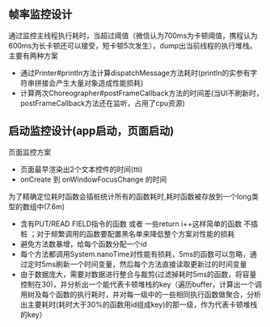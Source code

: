 ## 帧率监控设计
通过监控主线程执行耗时，当超过阈值（微信认为700ms为卡顿阈值，携程认为600ms为长卡顿还可以接受，短卡顿5次发生），dump出当前线程的执行堆栈。
主要有两种方案
- 通过Printer#println方法计算dispatchMessage方法耗时(println的实参有字符串拼接会产生大量对象造成性能损耗)
- 计算两次Choreographer#postFrameCallback方法的时间差(当UI不刷新时，postFrameCallback方法还在监听，占用了cpu资源)

## 启动监控设计(app启动，页面启动)

页面监控方案
- 页面最早渲染出2个文本控件的时间(tti)
- onCreate 到 onWindowFocusChange 的时间


为了精确定位耗时函数会插桩统计所有的函数耗时,耗时函数被存放到一个long类型的数组中(7.6m)
- 含有PUT/READ FIELD指令的函数 或者 一些return i++这样简单的函数 不插桩 ；对于频繁调用的函数要配置黑名单来降低整个方案对性能的损耗
- 避免方法数暴增，给每个函数分配一个id
- 每个方法都调用System.nanoTime对性能有损耗，5ms的函数可以忽略，通过定时5ms刷新一个时间变量，然后每个方法直接读取更新过的时间变量
- 由于数据庞大，需要对数据进行整合与裁剪(过滤掉耗时5ms的函数，将容量控制在30)，并分析出一个能代表卡顿堆栈的key（遍历buffer，计算出一个调用树及每个函数的执行耗时，并对每一级中的一些相同执行函数做聚合，分析出主要耗时(耗时大于30%的函数用id组成key)的那一级，作为代表卡顿堆栈的key）
